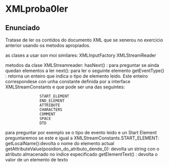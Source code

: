# XMLproba0ler

## Enunciado


Tratase de ler os contidos do documento XML que se xenerou no exercicio anterior usando os metodos apropiados.

as clases a usar son moi similares:
XMLInputFactory
XMLStreamReader

metodos da clase XMLStreamreader:
hasNext() : para preguntar se ainda quedan elementos a ler
next(): para ler o seguinte elemento
getEventType() : retorna un enteiro que  indica o tipo de elemento leido. Este enteiro
correspondese con unha constante definida por a interface XMLStreamConstants e que pode ser una das seguintes:

                   START_ELEMENT
                   END_ELEMENT
                   ATTRIBUTE
                   CHARACTERS
                   COMMENT
                   SPACE
                   DTD

para preguntar por exemplo se o tipo de evento leido e un Start Element  preguntaremos se este e igual a  XMLStreamConstants.START_ELEMENT:
getLocalName():devolta o nome do elemento actual
getAttributeValue(posidion_do_atributo_dende_0):  devolta un string con o atributo almacenado no indice especificado
getElementText() : devolta o valor de un elemento de texto